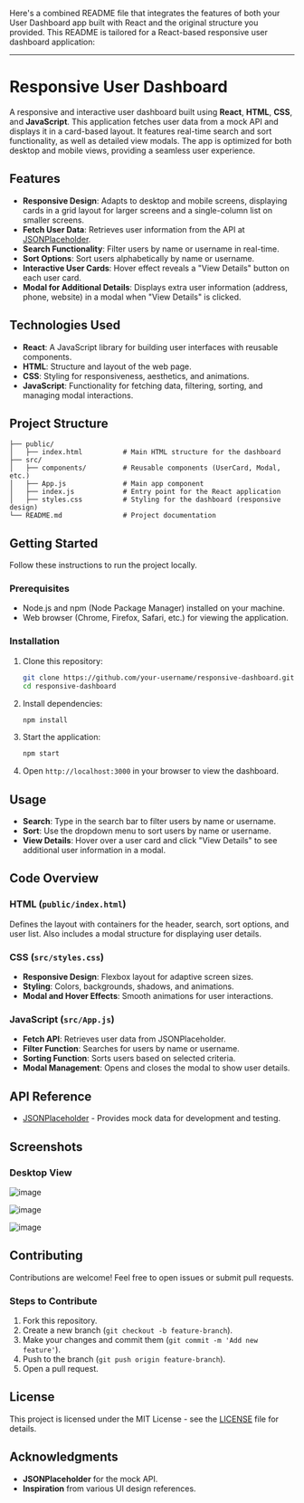 Here's a combined README file that integrates the features of both your User Dashboard app built with React and the original structure you provided. This README is tailored for a React-based responsive user dashboard application:

---

# Responsive User Dashboard

A responsive and interactive user dashboard built using **React**, **HTML**, **CSS**, and **JavaScript**. This application fetches user data from a mock API and displays it in a card-based layout. It features real-time search and sort functionality, as well as detailed view modals. The app is optimized for both desktop and mobile views, providing a seamless user experience.

## Features

- **Responsive Design**: Adapts to desktop and mobile screens, displaying cards in a grid layout for larger screens and a single-column list on smaller screens.
- **Fetch User Data**: Retrieves user information from the API at [JSONPlaceholder](https://jsonplaceholder.typicode.com/users).
- **Search Functionality**: Filter users by name or username in real-time.
- **Sort Options**: Sort users alphabetically by name or username.
- **Interactive User Cards**: Hover effect reveals a "View Details" button on each user card.
- **Modal for Additional Details**: Displays extra user information (address, phone, website) in a modal when "View Details" is clicked.

## Technologies Used

- **React**: A JavaScript library for building user interfaces with reusable components.
- **HTML**: Structure and layout of the web page.
- **CSS**: Styling for responsiveness, aesthetics, and animations.
- **JavaScript**: Functionality for fetching data, filtering, sorting, and managing modal interactions.

## Project Structure

```
├── public/
│   ├── index.html          # Main HTML structure for the dashboard
├── src/
│   ├── components/         # Reusable components (UserCard, Modal, etc.)
│   ├── App.js              # Main app component
│   ├── index.js            # Entry point for the React application
│   ├── styles.css          # Styling for the dashboard (responsive design)
└── README.md               # Project documentation
```

## Getting Started

Follow these instructions to run the project locally.

### Prerequisites

- Node.js and npm (Node Package Manager) installed on your machine.
- Web browser (Chrome, Firefox, Safari, etc.) for viewing the application.

### Installation

1. Clone this repository:

    ```bash
    git clone https://github.com/your-username/responsive-dashboard.git
    cd responsive-dashboard
    ```

2. Install dependencies:

    ```bash
    npm install
    ```

3. Start the application:

    ```bash
    npm start
    ```

4. Open `http://localhost:3000` in your browser to view the dashboard.

## Usage

- **Search**: Type in the search bar to filter users by name or username.
- **Sort**: Use the dropdown menu to sort users by name or username.
- **View Details**: Hover over a user card and click "View Details" to see additional user information in a modal.

## Code Overview

### HTML (`public/index.html`)

Defines the layout with containers for the header, search, sort options, and user list. Also includes a modal structure for displaying user details.

### CSS (`src/styles.css`)

- **Responsive Design**: Flexbox layout for adaptive screen sizes.
- **Styling**: Colors, backgrounds, shadows, and animations.
- **Modal and Hover Effects**: Smooth animations for user interactions.

### JavaScript (`src/App.js`)

- **Fetch API**: Retrieves user data from JSONPlaceholder.
- **Filter Function**: Searches for users by name or username.
- **Sorting Function**: Sorts users based on selected criteria.
- **Modal Management**: Opens and closes the modal to show user details.

## API Reference

- [JSONPlaceholder](https://jsonplaceholder.typicode.com/) - Provides mock data for development and testing.

## Screenshots

### Desktop View
![image](https://github.com/user-attachments/assets/a79ab5c2-0d17-448e-99cc-036b0d02c3d0)

![image](https://github.com/user-attachments/assets/3f14d70a-0a7f-494d-8c58-a048fa1babbc)

![image](https://github.com/user-attachments/assets/e43f8579-5c6e-4df8-8004-beae468da5cd)


## Contributing

Contributions are welcome! Feel free to open issues or submit pull requests.

### Steps to Contribute

1. Fork this repository.
2. Create a new branch (`git checkout -b feature-branch`).
3. Make your changes and commit them (`git commit -m 'Add new feature'`).
4. Push to the branch (`git push origin feature-branch`).
5. Open a pull request.

## License

This project is licensed under the MIT License - see the [LICENSE](LICENSE) file for details.

## Acknowledgments

- **JSONPlaceholder** for the mock API.
- **Inspiration** from various UI design references.
